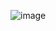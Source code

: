 ![image](https://user-images.githubusercontent.com/58966204/163616684-d14a6c28-f11f-4189-b503-0edcf3d24881.png)
